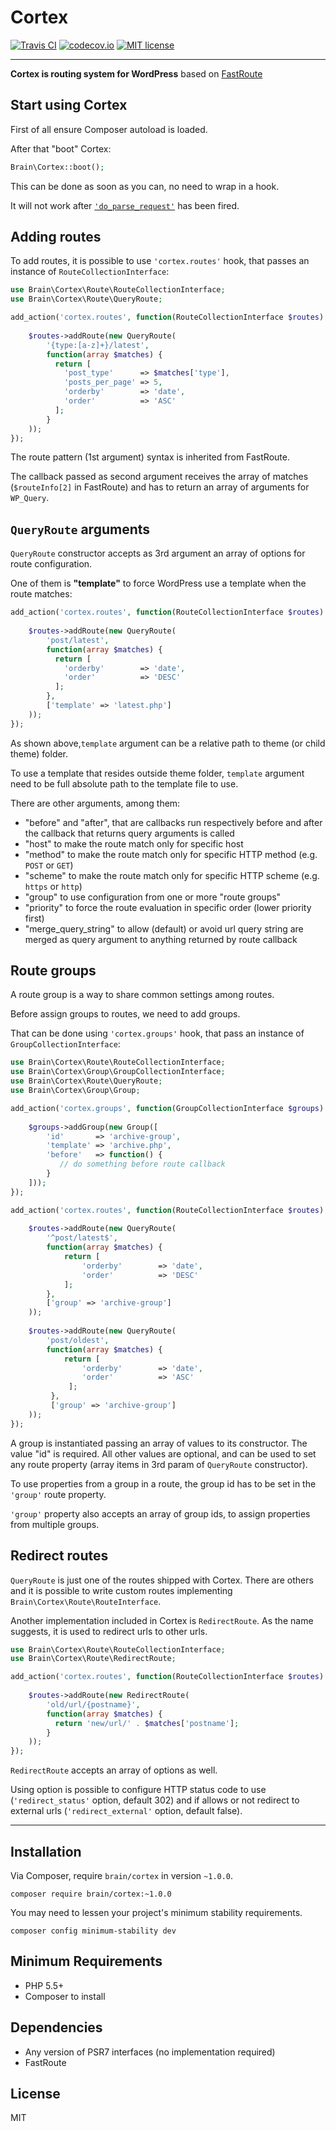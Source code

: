 Cortex
======

[![Travis CI](https://img.shields.io/travis/Brain-WP/Cortex.svg?branch=refactoring-fastroute&style=flat-square)](https://travis-ci.org/Brain-WP/Cortex)
[![codecov.io](https://img.shields.io/codecov/c/github/Brain-WP/Cortex.svg?style=flat-square&branch=refactoring-fastroute)](https://codecov.io/github/Brain-WP/Cortex?branch=refactoring-fastroute)
[![MIT license](https://img.shields.io/packagist/l/brain/cortex.svg?style=flat-square)](http://opensource.org/licenses/MIT)

------

**Cortex is routing system for WordPress** based on [FastRoute](https://github.com/nikic/FastRoute)

## Start using Cortex

First of all ensure Composer autoload is loaded.

After that "boot" Cortex:

```php
Brain\Cortex::boot();
```

This can be done as soon as you can, no need to wrap in a hook.

It will not work after [`'do_parse_request'`](https://developer.wordpress.org/reference/hooks/do_parse_request/)
has been fired.

## Adding routes

To add routes, it is possible to use `'cortex.routes'` hook, that passes an instance of
`RouteCollectionInterface`:

```php
use Brain\Cortex\Route\RouteCollectionInterface;
use Brain\Cortex\Route\QueryRoute;

add_action('cortex.routes', function(RouteCollectionInterface $routes) {
	
	$routes->addRoute(new QueryRoute(
		'{type:[a-z]+}/latest',
		function(array $matches) {
		  return [
		    'post_type'      => $matches['type'],
		    'posts_per_page' => 5,
		    'orderby'        => 'date',
		    'order'          => 'ASC'
		  ];
		}
	));
});
```

The route pattern (1st argument) syntax is inherited from FastRoute.

The callback passed as second argument receives the array of matches (`$routeInfo[2]` in FastRoute)
and has to return an array of arguments for `WP_Query`.


## `QueryRoute` arguments

`QueryRoute` constructor accepts as 3rd argument an array of options for
route configuration.

One of them is **"template"** to force WordPress use a template when the route matches:

```php
add_action('cortex.routes', function(RouteCollectionInterface $routes) {
	
	$routes->addRoute(new QueryRoute(
		'post/latest',
		function(array $matches) {
		  return [
		    'orderby'        => 'date',
		    'order'          => 'DESC'
		  ];
		},
		['template' => 'latest.php']
	));
});
```

As shown above,`template` argument can be a relative path to theme (or child theme) folder.

To use a template that resides outside theme folder, `template` argument need to be full absolute path
to the template file to use.


There are other arguments, among them:

 - "before" and "after", that are callbacks run respectively before and after the
   callback that returns query arguments is called
 - "host" to make the route match only for specific host
 - "method" to make the route match only for specific HTTP method (e.g. `POST` or `GET`)
 - "scheme" to make the route match only for specific HTTP scheme (e.g. `https` or `http`)
 - "group" to use configuration from one or more "route groups"
 - "priority" to force the route evaluation in specific order (lower priority first)
 - "merge_query_string" to allow (default) or avoid url query string are merged as
   query argument to anything returned by route callback
   
## Route groups

A route group is a way to share common settings among routes.

Before assign groups to routes, we need to add groups.

That can be done using `'cortex.groups'` hook, that pass an instance of `GroupCollectionInterface`:

```php
use Brain\Cortex\Route\RouteCollectionInterface;
use Brain\Cortex\Group\GroupCollectionInterface;
use Brain\Cortex\Route\QueryRoute;
use Brain\Cortex\Group\Group;

add_action('cortex.groups', function(GroupCollectionInterface $groups) {
	
	$groups->addGroup(new Group([
	    'id'       => 'archive-group',
	    'template' => 'archive.php',
	    'before'   => function() {
	       // do something before route callback
	    }
	]));
});

add_action('cortex.routes', function(RouteCollectionInterface $routes) {
	
	$routes->addRoute(new QueryRoute(
	    '^post/latest$',
	    function(array $matches) {
	        return [
	            'orderby'        => 'date',
	            'order'          => 'DESC'
	        ];
	    },
	    ['group' => 'archive-group']
	));
	
	$routes->addRoute(new QueryRoute(
	    'post/oldest',
	    function(array $matches) {
	        return [
	            'orderby'        => 'date',
	            'order'          => 'ASC'
	         ];
	     },
	     ['group' => 'archive-group']
	));
});
```

A group is instantiated passing an array of values to its constructor.
The value "id" is required. All other values are optional, and can be used to set
any route property (array items in 3rd param of `QueryRoute` constructor).

To use properties from a group in a route, the group id has to be set in the `'group'` 
route property.

`'group'` property also accepts an array of group ids, to assign properties
from multiple groups.


## Redirect routes

`QueryRoute` is just one of the routes shipped with Cortex.
There are others and it is possible to write custom routes implementing `Brain\Cortex\Route\RouteInterface`.

Another implementation included in Cortex is `RedirectRoute`. As the name suggests,
it is used to redirect urls to other urls.

```php
use Brain\Cortex\Route\RouteCollectionInterface;
use Brain\Cortex\Route\RedirectRoute;

add_action('cortex.routes', function(RouteCollectionInterface $routes) {
	
	$routes->addRoute(new RedirectRoute(
		'old/url/{postname}',
		function(array $matches) {
		  return 'new/url/' . $matches['postname'];
		}
	));
});
```

`RedirectRoute` accepts an array of options as well.

Using option is possible to configure HTTP status code to use (`'redirect_status'` option, default 302)
and if allows or not redirect to external urls (`'redirect_external'` option, default false).


----------


## Installation

Via Composer, require `brain/cortex` in version `~1.0.0`.

`composer require brain/cortex:~1.0.0`

You may need to lessen your project's minimum stability requirements.

`composer config minimum-stability dev`

## Minimum Requirements

- PHP 5.5+
- Composer to install

## Dependencies

- Any version of PSR7 interfaces (no implementation required)
- FastRoute

## License

MIT

